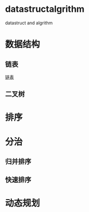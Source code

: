 # datastructalgrithm
datastruct  and  algrithm

# 数据结构
## 链表
[链表](linklist.md)
## 二叉树
# 排序
# 分治
## 归并排序
## 快速排序
# 动态规划

